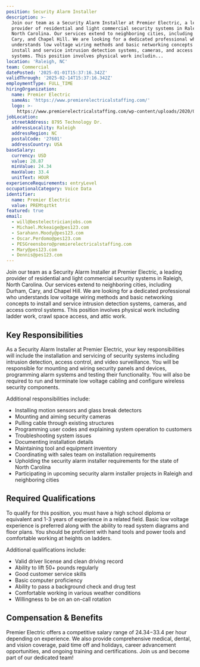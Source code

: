 ```yaml
---
position: Security Alarm Installer
description: >-
  Join our team as a Security Alarm Installer at Premier Electric, a leading
  provider of residential and light commercial security systems in Raleigh,
  North Carolina. Our services extend to neighboring cities, including Durham,
  Cary, and Chapel Hill. We are looking for a dedicated professional who
  understands low voltage wiring methods and basic networking concepts to
  install and service intrusion detection systems, cameras, and access control
  systems. This position involves physical work includin...
location: 'Raleigh, NC'
team: Commercial
datePosted: '2025-01-01T15:37:16.342Z'
validThrough: '2025-02-14T15:37:16.342Z'
employmentType: FULL_TIME
hiringOrganization:
  name: Premier Electric
  sameAs: 'https://www.premierelectricalstaffing.com/'
  logo: >-
    https://www.premierelectricalstaffing.com/wp-content/uploads/2020/05/Premier-Electrical-Staffing-logo.png
jobLocation:
  streetAddress: 8795 Technology Dr.
  addressLocality: Raleigh
  addressRegion: NC
  postalCode: '27601'
  addressCountry: USA
baseSalary:
  currency: USD
  value: 28.87
  minValue: 24.34
  maxValue: 33.4
  unitText: HOUR
experienceRequirements: entryLevel
occupationalCategory: Voice Data
identifier:
  name: Premier Electric
  value: PREMtqztkt
featured: true
email:
  - will@bestelectricianjobs.com
  - Michael.Mckeaige@pes123.com
  - Sarahann.Moody@pes123.com
  - Oscar.Perdomo@pes123.com
  - PESGreensboro@premierelectricalstaffing.com
  - Mary@pes123.com
  - Dennis@pes123.com
---
```




Join our team as a Security Alarm Installer at Premier Electric, a leading provider of residential and light commercial security systems in Raleigh, North Carolina. Our services extend to neighboring cities, including Durham, Cary, and Chapel Hill. We are looking for a dedicated professional who understands low voltage wiring methods and basic networking concepts to install and service intrusion detection systems, cameras, and access control systems. This position involves physical work including ladder work, crawl space access, and attic work. 

## Key Responsibilities

As a Security Alarm Installer at Premier Electric, your key responsibilities will include the installation and servicing of security systems including intrusion detection, access control, and video surveillance. You will be responsible for mounting and wiring security panels and devices, programming alarm systems and testing their functionality. You will also be required to run and terminate low voltage cabling and configure wireless security components. 

Additional responsibilities include:
* Installing motion sensors and glass break detectors
* Mounting and aiming security cameras
* Pulling cable through existing structures
* Programming user codes and explaining system operation to customers
* Troubleshooting system issues
* Documenting installation details
* Maintaining tool and equipment inventory
* Coordinating with sales team on installation requirements
* Upholding the security alarm installer requirements for the state of North Carolina
* Participating in upcoming security alarm installer projects in Raleigh and neighboring cities

## Required Qualifications

To qualify for this position, you must have a high school diploma or equivalent and 1-3 years of experience in a related field. Basic low voltage experience is preferred along with the ability to read system diagrams and floor plans. You should be proficient with hand tools and power tools and comfortable working at heights on ladders. 

Additional qualifications include:
* Valid driver license and clean driving record
* Ability to lift 50+ pounds regularly
* Good customer service skills
* Basic computer proficiency
* Ability to pass a background check and drug test
* Comfortable working in various weather conditions
* Willingness to be on an on-call rotation

## Compensation & Benefits

Premier Electric offers a competitive salary range of $24.34-$33.4 per hour depending on experience. We also provide comprehensive medical, dental, and vision coverage, paid time off and holidays, career advancement opportunities, and ongoing training and certifications. Join us and become part of our dedicated team!
